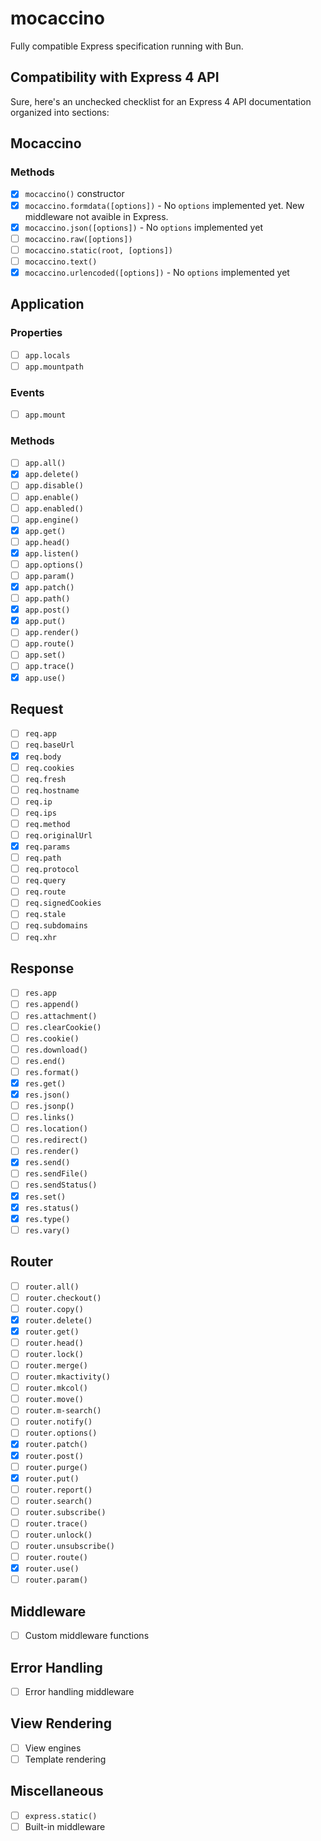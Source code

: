 # mocaccino
Fully compatible Express specification running with Bun.

## Compatibility with Express 4 API

Sure, here's an unchecked checklist for an Express 4 API documentation organized into sections:

## Mocaccino

### Methods
- [X] `mocaccino()` constructor
- [X] `mocaccino.formdata([options])` - No `options` implemented yet. New middleware not avaible in Express.
- [X] `mocaccino.json([options])` - No `options` implemented yet
- [ ] `mocaccino.raw([options])`
- [ ] `mocaccino.static(root, [options])`
- [ ] `mocaccino.text()`
- [X] `mocaccino.urlencoded([options])` - No `options` implemented yet

## Application

### Properties
- [ ] `app.locals`
- [ ] `app.mountpath`

### Events
- [ ] `app.mount`

### Methods
- [ ] `app.all()`
- [X] `app.delete()`
- [ ] `app.disable()`
- [ ] `app.enable()`
- [ ] `app.enabled()`
- [ ] `app.engine()`
- [X] `app.get()`
- [ ] `app.head()`
- [X] `app.listen()`
- [ ] `app.options()`
- [ ] `app.param()`
- [X] `app.patch()`
- [ ] `app.path()`
- [X] `app.post()`
- [X] `app.put()`
- [ ] `app.render()`
- [ ] `app.route()`
- [ ] `app.set()`
- [ ] `app.trace()`
- [X] `app.use()`

## Request

- [ ] `req.app`
- [ ] `req.baseUrl`
- [X] `req.body`
- [ ] `req.cookies`
- [ ] `req.fresh`
- [ ] `req.hostname`
- [ ] `req.ip`
- [ ] `req.ips`
- [ ] `req.method`
- [ ] `req.originalUrl`
- [X] `req.params`
- [ ] `req.path`
- [ ] `req.protocol`
- [ ] `req.query`
- [ ] `req.route`
- [ ] `req.signedCookies`
- [ ] `req.stale`
- [ ] `req.subdomains`
- [ ] `req.xhr`

## Response

- [ ] `res.app`
- [ ] `res.append()`
- [ ] `res.attachment()`
- [ ] `res.clearCookie()`
- [ ] `res.cookie()`
- [ ] `res.download()`
- [ ] `res.end()`
- [ ] `res.format()`
- [X] `res.get()`
- [X] `res.json()`
- [ ] `res.jsonp()`
- [ ] `res.links()`
- [ ] `res.location()`
- [ ] `res.redirect()`
- [ ] `res.render()`
- [X] `res.send()`
- [ ] `res.sendFile()`
- [ ] `res.sendStatus()`
- [X] `res.set()`
- [X] `res.status()`
- [X] `res.type()`
- [ ] `res.vary()`

## Router

- [ ] `router.all()`
- [ ] `router.checkout()`
- [ ] `router.copy()`
- [X] `router.delete()`
- [X] `router.get()`
- [ ] `router.head()`
- [ ] `router.lock()`
- [ ] `router.merge()`
- [ ] `router.mkactivity()`
- [ ] `router.mkcol()`
- [ ] `router.move()`
- [ ] `router.m-search()`
- [ ] `router.notify()`
- [ ] `router.options()`
- [X] `router.patch()`
- [X] `router.post()`
- [ ] `router.purge()`
- [X] `router.put()`
- [ ] `router.report()`
- [ ] `router.search()`
- [ ] `router.subscribe()`
- [ ] `router.trace()`
- [ ] `router.unlock()`
- [ ] `router.unsubscribe()`
- [ ] `router.route()`
- [X] `router.use()`
- [ ] `router.param()`

## Middleware

- [ ] Custom middleware functions

## Error Handling

- [ ] Error handling middleware

## View Rendering

- [ ] View engines
- [ ] Template rendering

## Miscellaneous

- [ ] `express.static()`
- [ ] Built-in middleware
